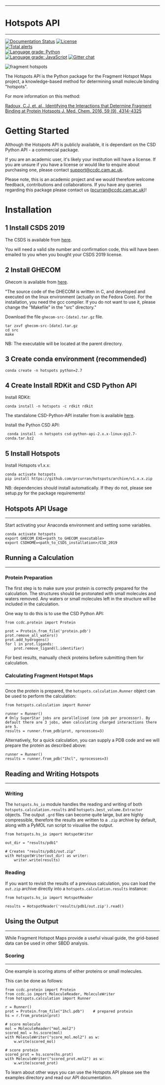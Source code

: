 ************
# Hotspots API
************

[![Documentation Status](https://readthedocs.org/projects/hotspots/badge/?version=latest)](https://hotspots.readthedocs.io/en/latest/?badge=latest)	
[![License](http://img.shields.io/badge/license-MIT-blue.svg?style=flat)](https://github.com/prcurran/fragment_hotspot_maps/blob/master/LICENSE)	
[![Total alerts](https://img.shields.io/lgtm/alerts/g/prcurran/fragment_hotspot_maps.svg?logo=lgtm&logoWidth=18)](https://lgtm.com/projects/g/prcurran/fragment_hotspot_maps/alerts/)	
[![Language grade: Python](https://img.shields.io/lgtm/grade/python/g/prcurran/fragment_hotspot_maps.svg?logo=lgtm&logoWidth=18)](https://lgtm.com/projects/g/prcurran/fragment_hotspot_maps/context:python)	
[![Language grade: JavaScript](https://img.shields.io/lgtm/grade/javascript/g/prcurran/fragment_hotspot_maps.svg?logo=lgtm&logoWidth=18)](https://lgtm.com/projects/g/prcurran/fragment_hotspot_maps/context:javascript)
[![Gitter chat](https://badges.gitter.im/gitterHQ/gitter.png)](https://gitter.im/fragmenthotspots/community)


 ![fragment hotspots](http://fragment-hotspot-maps.ccdc.cam.ac.uk/static/cover_small.jpg)


The Hotspots API is the Python package for the Fragment Hotspot Maps project,
a knowledge-based method for determining small molecule binding "hotspots".

For more information on this method:

[Radoux, C.J. et. al., Identifying the Interactions that Determine Fragment Binding at Protein Hotspots J. Med. Chem. 2016, 59 (9), 4314-4325](dx.doi.org/10.1021/acs.jmedchem.5b01980)

Getting Started
===============

Although the Hotspots API is publicly available, it is dependant on the CSD
Python API - a commercial package.

If you are an academic user, it's likely your institution will have a license.
If you are unsure if you have a license or would like to enquire about
purchasing one, please contact support@ccdc.cam.ac.uk.

Please note, this is an academic project and we would therefore welcome
feedback, contributions and collaborations. If you have any queries regarding
this package please contact us (pcurran@ccdc.cam.ac.uk)!


Installation
============


1 Install CSDS 2019
----------------------

The CSDS is available from [here](https://www.ccdc.cam.ac.uk/support-and-resources/csdsdownloads/).

You will need a valid site number and confirmation code, this will have been
emailed to you when you bought your CSDS 2019 license.


2 Install GHECOM
-------------------

Ghecom is available from [here](http://strcomp.protein.osaka-u.ac.jp/ghecom/download_src.html).

"The source code of the GHECOM is written in C, and developed and executed on
the linux environment (actually on the Fedora Core).  For the installation,
you need the gcc compiler.  If you do not want to use it, please change the
"Makefile" in the "src" directory."

Download the file ``ghecom-src-[date].tar.gz`` file.

    tar zxvf ghecom-src-[date].tar.gz
    cd src
    make

NB: The executable will be located at the parent directory.


3 Create conda environment (recommended)
------------------------------------------------
    
    conda create -n hotspots python=2.7
    
4 Create Install RDKit and CSD Python API
------------------------------------------------		

Install RDKit:	
 
 	conda install -n hotspots -c rdkit rdkit

The standalone CSD-Python-API installer from is available [here](https://www.ccdc.cam.ac.uk/forum/csd_python_api/General/06004d0d-0bec-e811-a889-005056977c87).

Install the Python CSD API:

     conda install -n hotspots csd-python-api-2.x.x-linux-py2.7-conda.tar.bz2


 5 Install Hotspots		
------------------------------------------------		

 Install Hotspots v1.x.x:		

    conda activate hotspots		
    pip install https://github.com/prcurran/hotspots/archive/v1.x.x.zip		


 NB: dependencies should install automatically. If they do not, please see setup.py for the package requirements!


## Hotspots API Usage
---------------------

Start activating your Anaconda environment and setting some variables.

    conda activate hotspots
    export GHECOM_EXE=<path_to_GHECOM_executable>
    export CSDHOME=<path_to_CSDS_installation>/CSD_2019


## Running a Calculation
---------------------

### Protein Preparation

The first step is to make sure your protein is correctly prepared for the
calculation. The structures should be protonated with small molecules and
waters removed. Any waters or small molecules left in the structure will
be included in the calculation.

One way to do this is to use the CSD Python API:


    from ccdc.protein import Protein

    prot = Protein.from_file('protein.pdb')
    prot.remove_all_waters()
    prot.add_hydrogens()
    for l in prot.ligands:
        prot.remove_ligand(l.identifier)


For best results, manually check proteins before submitting them for calculation.


### Calculating Fragment Hotspot Maps
---------------------


Once the protein is prepared, the `hotspots.calculation.Runner` object can be
used to perform the calculation:


    from hotspots.calculation import Runner

    runner = Runner()
    # Only SuperStar jobs are parallelised (one job per processor). By default there are 3 jobs, when calculating charged interactions there are 5.
    results = runner.from_pdb(prot, nprocesses=3)
	

Alternatively, for a quick calculation, you can supply a PDB code and we will
prepare the protein as described above:

    runner = Runner()
    results = runner.from_pdb("1hcl", nprocesses=3)


## Reading and Writing Hotspots
----------------------------

### Writing

The  `hotspots.hs_io` module handles the reading and writing of both  `hotspots.calculation.results`
and  `hotspots.best_volume.Extractor` objects. The output `.grd` files can become quite large,
but are highly compressible, therefore the results are written to a `.zip` archive by default,
along with a PyMOL run script to visualise the output.


    from hotspots.hs_io import HotspotWriter
	
    out_dir = "results/pdb1"

    # Creates "results/pdb1/out.zip"
    with HotspotWriter(out_dir) as writer:
        writer.write(results)

### Reading


If you want to revisit the results of a previous calculation, you can load the
`out.zip` archive directly into a `hotspots.calculation.results` instance:


    from hotspots.hs_io import HotspotReader

    results = HotspotReader('results/pdb1/out.zip').read()



## Using the Output
---------------------

While Fragment Hotspot Maps provide a useful visual guide, the grid-based data
can be used in other SBDD analysis.

### Scoring
---------------------

One example is scoring atoms of either proteins or small molecules.

This can be done as follows: 

    from ccdc.protein import Protein
    from ccdc.io import MoleculeReader, MoleculeWriter
    from hotspots.calculation import Runner
	
	r = Runner()
	prot = Protein.from_file("1hcl.pdb")    # prepared protein
	hs = r.from_protein(prot)
	
	# score molecule
	mol = MoleculeReader("mol.mol2")
	scored_mol = hs.score(mol)
	with MoleculeWriter("score_mol.mol2") as w:
	    w.write(scored_mol)
		
	# score protein
	scored_prot = hs.score(hs.prot)
	with MoleculeWriter("scored_prot.mol2") as w:
	    w.write(scored_prot)
    

To learn about other ways you can use the Hotspots API please see the examples
directory and read our API documentation.
